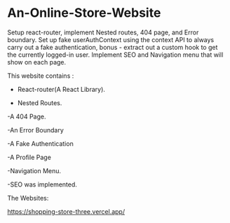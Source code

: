 # An-Online-Store-Website

Setup react-router, implement Nested routes, 404 page, and Error boundary. Set up fake userAuthContext using the context API to always carry out a fake authentication, bonus - extract out a custom hook to get the currently logged-in user. Implement SEO and Navigation menu that will show on each page.

This website contains :

- React-router(A React Library).

- Nested Routes.

-A 404 Page.

-An Error Boundary

-A Fake Authentication

-A Profile Page

-Navigation Menu.

-SEO was implemented.

The Websites:

https://shopping-store-three.vercel.app/

